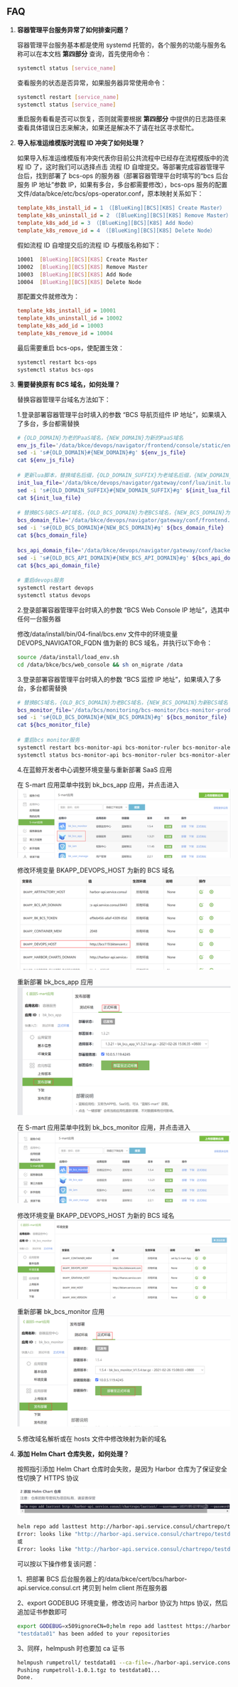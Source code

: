 ## FAQ

1. **容器管理平台服务异常了如何排查问题？**

   容器管理平台服务基本都是使用 systemd 托管的，各个服务的功能与服务名称可以在本文档 **第四部分** 查询，首先使用命令：
   ```bash
   systemctl status [service_name] 
   ```
   查看服务的状态是否异常，如果服务器异常使用命令：
   ```bash
   systemctl restart [service_name]
   systemctl status [service_name]
   ```
   重启服务看看是否可以恢复，否则就需要根据 **第四部分** 中提供的日志路径来查看具体错误日志来解决，如果还是解决不了请在社区寻求帮忙。

2. **导入标准运维模版时流程 ID 冲突了如何处理？**
   
   如果导入标准运维模版有冲突代表你目前公共流程中已经存在流程模版中的流程 ID 了，这时我们可以选择点击 流程 ID 自增提交。等部署完成容器管理平台后，找到部署了 bcs-ops 的服务器（部署容器管理平台时填写的“bcs 后台服务 IP 地址”参数 IP，如果有多台，多台都需要修改），bcs-ops 服务的配置文件/data/bkce/etc/bcs/ops-operator.conf，原本映射关系如下：
   ```ini
   template_k8s_install_id = 1 （[BlueKing][BCS][K8S] Create Master）
   template_k8s_uninstall_id = 2 （[BlueKing][BCS][K8S] Remove Master）
   template_k8s_add_id = 3 （[BlueKing][BCS][K8S] Add Node）
   template_k8s_remove_id = 4 （[BlueKing][BCS][K8S] Delete Node）
   ```
   假如流程 ID 自增提交后的流程 ID 与模版名称如下：
   ```bash
   10001  [BlueKing][BCS][K8S] Create Master
   10002  [BlueKing][BCS][K8S] Remove Master
   10003  [BlueKing][BCS][K8S] Add Node
   10004  [BlueKing][BCS][K8S] Delete Node
   ```
   那配置文件就修改为：
   ```ini
   template_k8s_install_id = 10001
   template_k8s_uninstall_id = 10002
   template_k8s_add_id = 10003
   template_k8s_remove_id = 10004
   ```
   最后需要重启 bcs-ops，使配置生效：
   ```bash
   systemctl restart bcs-ops
   systemctl status bcs-ops 
   ```

3. **需要替换原有 BCS 域名，如何处理？**
   
   替换容器管理平台域名方法如下：
   
   1.登录部署容器管理平台时填入的参数 “BCS 导航页组件 IP 地址”，如果填入了多台，多台都需替换

   ```bash
   # {OLD_DOMAIN}为老的PaaS域名，{NEW_DOMAIN}为新的PaaS域名
   env_js_file='/data/bkce/devops/navigator/frontend/console/static/env.js'
   sed -i 's#{OLD_DOMAIN}#{NEW_DOMAIN}#g' ${env_js_file}
   cat ${env_js_file}

   # 更新lua脚本，替换域名后缀，{OLD_DOMAIN_SUFFIX}为老域名后缀，{NEW_DOMAIN_SUFFIX}为新域名后缀
   init_lua_file='/data/bkce/devops/navigator/gateway/conf/lua/init.lua'
   sed -i 's#{OLD_DOMAIN_SUFFIX}#{NEW_DOMAIN_SUFFIX}#g' ${init_lua_file}
   cat ${init_lua_file}

   # 替换BCS与BCS-API域名，{OLD_BCS_DOMAIN}为老BCS域名，{NEW_BCS_DOMAIN}为新BCS域名，{OLD_BCS_API_DOMAIN}为老BCS_API域名，{NEW_BCS_API_DOMAIN}为新BCS_API域名
   bcs_domain_file='/data/bkce/devops/navigator/gateway/conf/frontend.conf'
   sed -i 's#{OLD_BCS_DOMAIN}#{NEW_BCS_DOMAIN}#g' ${bcs_domain_file}
   cat ${bcs_domain_file}
   
   bcs_api_domain_file='/data/bkce/devops/navigator/gateway/conf/backend.conf'
   sed -i 's#{OLD_BCS_API_DOMAIN}#{NEW_BCS_API_DOMAIN}#g' ${bcs_api_domain_file}
   cat ${bcs_api_domain_file}
   
   # 重启devops服务
   systemctl restart devops
   systemctl status devops
   ```
   
   2.登录部署容器管理平台时填入的参数 “BCS Web Console IP 地址”，选其中任何一台服务器

   修改/data/install/bin/04-final/bcs.env 文件中的环境变量 DEVOPS_NAVIGATOR_FQDN 值为新的 BCS 域名，并执行以下命令：
   ```bash
   source /data/install/load_env.sh
   cd /data/bkce/bcs/web_console && sh on_migrate /data
   ```

   3.登录部署容器管理平台时填入的参数 “BCS 监控 IP 地址”，如果填入了多台，多台都需替换
   ```bash
   # 替换BCS域名，{OLD_BCS_DOMAIN}为老BCS域名，{NEW_BCS_DOMAIN}为新BCS域名
   bcs_monitor_file='/data/bcs/monitoring/bcs-monitor/bcs-monitor-prod.yml'
   sed -i 's#{OLD_BCS_DOMAIN}#{NEW_BCS_DOMAIN}#g' ${bcs_monitor_file}
   cat ${bcs_monitor_file}

   # 重启bcs monitor服务
   systemctl restart bcs-monitor-api bcs-monitor-ruler bcs-monitor-alertmanager
   systemctl status bcs-monitor-api bcs-monitor-ruler bcs-monitor-alertmanager
   ```
   
   4.在蓝鲸开发者中心调整环境变量与重新部署 SaaS 应用
   
   在 S-mart 应用菜单中找到 bk_bcs_app 应用，并点击进入
   ![avatar](../../assets/bcs_smart_app.png)
   
   修改环境变量 BKAPP_DEVOPS_HOST 为新的 BCS 域名
   ![avatar](../../assets/bkapp_devops.png)
   
   重新部署 bk_bcs_app 应用
   ![avatar](../../assets/deploy_bcs_app.png)
   
   在 S-mart 应用菜单中找到 bk_bcs_monitor 应用，并点击进入
   ![avatar](../../assets/monitor_smart_app.png)
   
   修改环境变量 BKAPP_DEVOPS_HOST 为新的 BCS 域名
   ![avatar](../../assets/monitor_bkapp_devops.png)
   
   重新部署 bk_bcs_monitor 应用
   ![avatar](../../assets/deploy_bcs_monitor.png)
   
   5.修改域名解析或在 hosts 文件中修改映射为新的域名
   
4. **添加 Helm Chart 仓库失败，如何处理？**

   按照指引添加 Helm Chart 仓库时会失败，是因为 Harbor 仓库为了保证安全性切换了 HTTPS 协议

   ![avatar](../../assets/helm_add_chart.png)

   ```bash
   helm repo add lasttest http://harbor-api.service.consul/chartrepo/testdata01/ --username=xxxxxxx --password=xxxxxxx
   Error: looks like "http://harbor-api.service.consul/chartrepo/testdata01/" is not a valid chart repository or cannot be reached: Get "https://harbor-api.service.consul/chartrepo/testdata01/index.yaml": x509: certificate relies on legacy Common Name field, use SANs or temporarily enable Common Name matching with GODEBUG=x509ignoreCN=0
   或
   Error: looks like "http://harbor-api.service.consul/chartrepo/testdata01/" is not a valid chart repository or cannot be reached: Get "https://harbor-api.service.consul/chartrepo/testdata01/index.yaml": x509: certificate signed by unknown authority
   ```
   可以按以下操作修复该问题：
   
   1、把部署 BCS 后台服务器上的/data/bkce/cert/bcs/harbor-api.service.consul.crt 拷贝到 helm client 所在服务器

   2、export GODEBUG 环境变量，修改访问 harbor 协议为 https 协议，然后追加证书参数即可

   ```bash
   export GODEBUG=x509ignoreCN=0;helm repo add lasttest https://harbor-api.service.consul/chartrepo/testdata01/ --username=xxxx --password=xxx --ca-file=./harbor-api.service.consul.crt
   "testdata01" has been added to your repositories
   ```
   
   3、同样，helmpush 时也要加 ca 证书

   ```bash
   helmpush rumpetroll/ testdata01 --ca-file=./harbor-api.service.consul.crt
   Pushing rumpetroll-1.0.1.tgz to testdata01...
   Done.
   ```